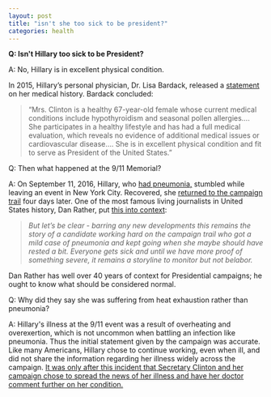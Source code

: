 ```yaml
---
layout: post
title: "isn't she too sick to be president?"
categories: health
---
```


**Q: Isn't Hillary too sick to be President?**

A: No, Hillary is in excellent physical condition.

In 2015, Hillary’s personal physician, Dr. Lisa Bardack, released a [statement](https://m.hrc.onl/secretary/10-documents/01-health-financial-records/2015-07-28_Statement_of_Health_-_LBardack.pdf) on her medical history. Bardack concluded:
>“Mrs. Clinton is a healthy 67-year-old female whose current medical conditions include hypothyroidism and seasonal pollen allergies…. She participates in a healthy lifestyle and has had a full medical evaluation, which reveals no evidence of additional medical issues or cardiovascular disease…. She is in excellent physical condition and fit to serve as President of the United States.”

Q: Then what happened at the 9/11 Memorial?

A: On September 11, 2016, Hillary, who [had pneumonia,](http://www.theatlantic.com/news/archive/2016/09/hillary-clinton-overheated/499514/) stumbled while leaving an event in New York City. Recovered, she [returned to the campaign trail](http://www.latimes.com/nation/la-na-pol-clinton-campaigning-20160915-snap-story.html) four days later. One of the most famous living journalists in United States history, Dan Rather, put [this into context](https://www.facebook.com/theDanRather/posts/10157417560045716):

>*But let’s be clear - barring any new developments this remains the story of a candidate working hard on the campaign trail who got a mild case of pneumonia and kept going when she maybe should have rested a bit. Everyone gets sick and until we have more proof of something severe, it remains a storyline to monitor but not belabor.*

Dan Rather has well over 40 years of context for Presidential campaigns; he ought to know what should be considered normal.

Q: Why did they say she was suffering from heat exhaustion rather than pneumonia?

A: Hillary's illness at the 9/11 event was a result of overheating and overexertion, which is not uncommon when battling an infection like pneumonia. Thus the initial statement given by the campaign was accurate. Like many Americans, Hillary chose to continue working, even when ill, and did not share the information regarding her illness widely across the campaign. [It was only after this incident that Secretary Clinton and her campaign chose to spread the news of her illness and have her doctor comment further on her condition.](http://www.nbcnews.com/politics/2016-election/hillary-clinton-falls-ill-9-11-memorial-n-y-n646376)


